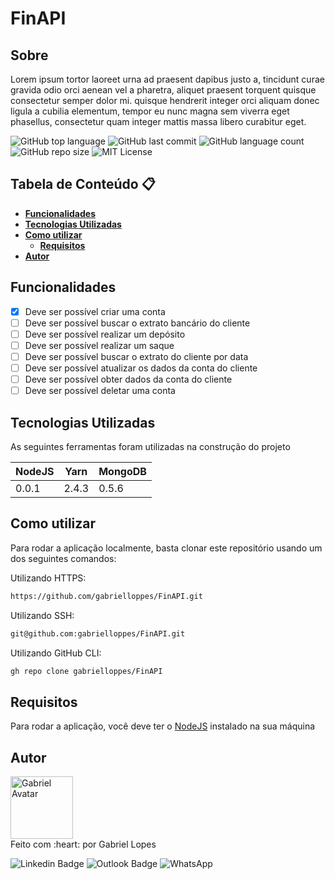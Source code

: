 # **FinAPI**

## **Sobre** 

Lorem ipsum tortor laoreet urna ad praesent dapibus justo a, tincidunt curae gravida odio orci aenean vel a pharetra, aliquet praesent torquent quisque consectetur semper dolor mi. quisque hendrerit integer orci aliquam donec ligula a cubilia elementum, tempor eu nunc magna sem viverra eget phasellus, consectetur quam integer mattis massa libero curabitur eget.

![GitHub top language](https://img.shields.io/github/languages/top/gabrielloppes/FinAPI?style=for-the-badge)
![GitHub last commit](https://img.shields.io/github/last-commit/gabrielloppes/FinAPI?style=for-the-badge)
![GitHub language count](https://img.shields.io/github/languages/count/gabrielloppes/FinAPI?style=for-the-badge)
![GitHub repo size](https://img.shields.io/github/repo-size/gabrielloppes/FinAPI?style=for-the-badge)
![MIT License](https://img.shields.io/github/license/gabrielloppes/FinAPI?style=for-the-badge)
## **Tabela de Conteúdo** :clipboard:

- **[Funcionalidades](#funcionalidades)**
- **[Tecnologias Utilizadas](#tecnologias-utilizadas)**
- **[Como utilizar](#como-utilizar)**
  - **[Requisitos](#requisitos)**
- **[Autor](#autor)**

## **Funcionalidades**

- [x] Deve ser possível criar uma conta
- [ ] Deve ser possível buscar o extrato bancário do cliente
- [ ] Deve ser possível realizar um depósito
- [ ] Deve ser possível realizar um saque
- [ ] Deve ser possível buscar o extrato do cliente por data
- [ ] Deve ser possível atualizar os dados da conta do cliente
- [ ] Deve ser possível obter dados da conta do cliente
- [ ] Deve ser possível deletar uma conta

## **Tecnologias Utilizadas**
As seguintes ferramentas foram utilizadas na construção do projeto

| NodeJS | Yarn  | MongoDB |
|--------|-------|---------|
| 0.0.1  | 2.4.3 | 0.5.6   |

## **Como utilizar**

Para rodar a aplicação localmente, basta clonar este repositório usando um dos seguintes comandos:

Utilizando HTTPS:

```bash
https://github.com/gabrielloppes/FinAPI.git
```

Utilizando SSH:

```bash
git@github.com:gabrielloppes/FinAPI.git
```

Utilizando GitHub CLI:

```bash
gh repo clone gabrielloppes/FinAPI
```
  ## **Requisitos**

  Para rodar a aplicação, você deve ter o [NodeJS](https://nodejs.org/en/) instalado na sua máquina

## **Autor**
  
<img src="https://avatars.githubusercontent.com/u/36803487?v=4" alt="Gabriel Avatar" width="100px">
</br>
Feito com :heart: por Gabriel Lopes

![Linkedin Badge](https://img.shields.io/badge/LinkedIn-0077B5?style=for-the-badge&logo=linkedin&logoColor=white&link=https://linkedin.com/in/gabriellopees)
![Outlook Badge](https://img.shields.io/badge/Microsoft_Outlook-0078D4?style=for-the-badge&logo=microsoft-outlook&logoColor=white&mailto="gabriellopees@hotmail.com")
![WhatsApp](https://img.shields.io/badge/WhatsApp-25D366?style=for-the-badge&logo=whatsapp&logoColor=white&link=https://wa.me/5511940423525)